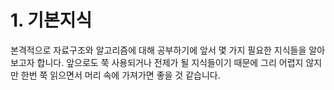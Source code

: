 # 1. 기본지식

&#x20; 본격적으로 자료구조와 알고리즘에 대해 공부하기에 앞서 몇 가지 필요한 지식들을 알아보고자 합니다. 앞으로도 쭉 사용되거나 전제가 될 지식들이기 때문에 그리 어렵지 않지만 한번 쭉 읽으면서 머리 속에 가져가면 좋을 것 같습니다.
